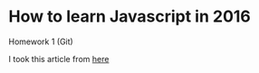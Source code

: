 # How to learn Javascript in 2016

Homework 1 (Git)

I took this article from [here](https://habrahabr.ru/post/312022/)
